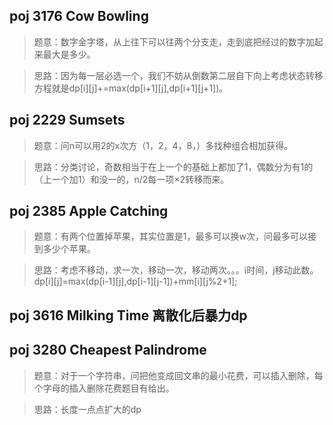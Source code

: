 ## poj 3176 Cow Bowling
>题意：数字金字塔，从上往下可以往两个分支走，走到底把经过的数字加起来最大是多少。

>思路：因为每一层必选一个，我们不妨从倒数第二层自下向上考虑状态转移方程就是dp[i][j]+=max(dp[i+1][j],dp[i+1][j+1])。

## poj 2229 Sumsets
>题意：问n可以用2的x次方（1，2，4，8，）多找种组合相加获得。

>思路：分类讨论，奇数相当于在上一个的基础上都加了1，偶数分为有1的（上一个加1）和没一的，n/2每一项×2转移而来。

## poj 2385 Apple Catching
>题意：有两个位置掉苹果，其实位置是1，最多可以换w次，问最多可以接到多少个苹果。

>思路：考虑不移动，求一次，移动一次，移动两次。。。i时间，j移动此数。dp[i][j]=max(dp[i-1][j],dp[i-1][j-1])+mm[i][j%2+1];

## poj 3616 Milking Time 离散化后暴力dp

## poj 3280 Cheapest Palindrome
>题意：对于一个字符串，问把他变成回文串的最小花费，可以插入删除，每个字母的插入删除花费题目有给出。

>思路：长度一点点扩大的dp
